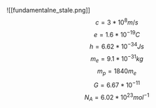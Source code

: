 ![[fundamentalne_stale.png]]
$$c = 3*10^8 m/s$$
$$e = 1.6*10^{-19} C$$
$$h = 6.62*10^{-34} Js$$
$$m_e = 9.1*10^{-31} kg$$
$$m_p = 1840 m_e$$
$$G = 6.67*10^{-11}$$
$$N_A = 6.02*10^{23} mol^{-1}$$